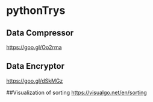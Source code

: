# pythonTrys

## Data Compressor
https://goo.gl/Oo2rma

## Data Encryptor
https://goo.gl/dSkMGz

##Visualization of sorting
https://visualgo.net/en/sorting
